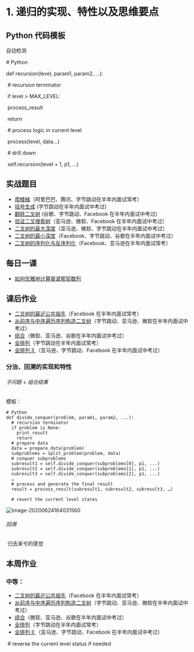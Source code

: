 # 1. 递归的实现、特性以及思维要点

## Python 代码模板

自动检测

\# Python

def recursion(level, param1, param2, ...): 

​    \# recursion terminator 

​    if level > MAX_LEVEL: 

​	   process_result 

​	   return 

​    \# process logic in current level 

​    process(level, data...) 

​    \# drill down 

​    self.recursion(level + 1, p1, ...) 



## 实战题目

- [爬楼梯](https://leetcode-cn.com/problems/climbing-stairs/)（阿里巴巴、腾讯、字节跳动在半年内面试常考）
- [括号生成](https://leetcode-cn.com/problems/generate-parentheses/) (字节跳动在半年内面试中考过)
- [翻转二叉树](https://leetcode-cn.com/problems/invert-binary-tree/description/) (谷歌、字节跳动、Facebook 在半年内面试中考过)
- [验证二叉搜索树](https://leetcode-cn.com/problems/validate-binary-search-tree)（亚马逊、微软、Facebook 在半年内面试中考过）
- [二叉树的最大深度](https://leetcode-cn.com/problems/maximum-depth-of-binary-tree)（亚马逊、微软、字节跳动在半年内面试中考过）
- [二叉树的最小深度](https://leetcode-cn.com/problems/minimum-depth-of-binary-tree)（Facebook、字节跳动、谷歌在半年内面试中考过）
- [二叉树的序列化与反序列化](https://leetcode-cn.com/problems/serialize-and-deserialize-binary-tree/)（Facebook、亚马逊在半年内面试常考）

## 每日一课

- [如何优雅地计算斐波那契数列](https://time.geekbang.org/dailylesson/detail/100028406)

## 课后作业

- [二叉树的最近公共祖先](https://leetcode-cn.com/problems/lowest-common-ancestor-of-a-binary-tree/)（Facebook 在半年内面试常考）
- [从前序与中序遍历序列构造二叉树](https://leetcode-cn.com/problems/construct-binary-tree-from-preorder-and-inorder-traversal)（字节跳动、亚马逊、微软在半年内面试中考过）
- [组合](https://leetcode-cn.com/problems/combinations/)（微软、亚马逊、谷歌在半年内面试中考过）
- [全排列](https://leetcode-cn.com/problems/permutations/)（字节跳动在半年内面试常考）
- [全排列 II ](https://leetcode-cn.com/problems/permutations-ii/)（亚马逊、字节跳动、Facebook 在半年内面试中考过）





### 分治、回溯的实现和特性

###### 子问题 + 组合结果

模板：

```
# Python
def divide_conquer(problem, param1, param2, ...): 
  # recursion terminator 
  if problem is None: 
	print_result 
	return 
  # prepare data 
  data = prepare_data(problem) 
  subproblems = split_problem(problem, data) 
  # conquer subproblems 
  subresult1 = self.divide_conquer(subproblems[0], p1, ...) 
  subresult2 = self.divide_conquer(subproblems[1], p1, ...) 
  subresult3 = self.divide_conquer(subproblems[2], p1, ...) 
  …
  # process and generate the final result 
  result = process_result(subresult1, subresult2, subresult3, …)
	
  # revert the current level states

```



![image-20200624164031560](C:\Users\admin\AppData\Roaming\Typora\typora-user-images\image-20200624164031560.png)



###### 回溯

​	归去来兮的感觉

## 本周作业

### 中等：

- [二叉树的最近公共祖先](https://leetcode-cn.com/problems/lowest-common-ancestor-of-a-binary-tree/)（Facebook 在半年内面试常考）
- [从前序与中序遍历序列构造二叉树](https://leetcode-cn.com/problems/construct-binary-tree-from-preorder-and-inorder-traversal/)（字节跳动、亚马逊、微软在半年内面试中考过）
- [组合](https://leetcode-cn.com/problems/combinations/)（微软、亚马逊、谷歌在半年内面试中考过）
- [全排列](https://leetcode-cn.com/problems/permutations/)（字节跳动在半年内面试常考）
- [全排列 II ](https://leetcode-cn.com/problems/permutations-ii/)（亚马逊、字节跳动、Facebook 在半年内面试中考过）







​    \# reverse the current level status if needed

